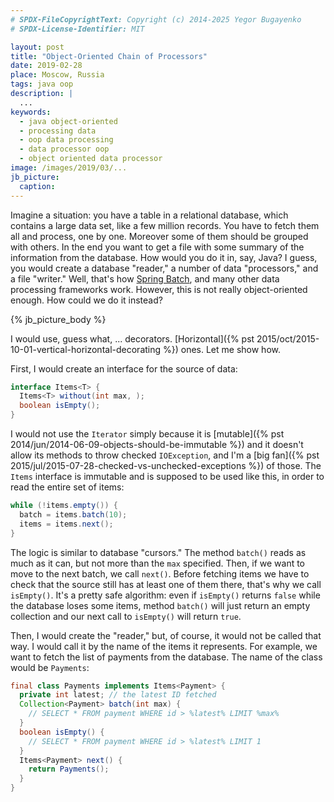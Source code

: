 ```yaml
---
# SPDX-FileCopyrightText: Copyright (c) 2014-2025 Yegor Bugayenko
# SPDX-License-Identifier: MIT

layout: post
title: "Object-Oriented Chain of Processors"
date: 2019-02-28
place: Moscow, Russia
tags: java oop
description: |
  ...
keywords:
  - java object-oriented
  - processing data
  - oop data processing
  - data processor oop
  - object oriented data processor
image: /images/2019/03/...
jb_picture:
  caption:
---
```


Imagine a situation: you have a table in a relational database, which contains a large
data set, like a few million records. You have to fetch them all and process,
one by one. Moreover some of them should be grouped with others. In the end
you want to get a file with some summary of the information from the database.
How would you do it in, say, Java? I guess, you would create a database "reader,"
a number of data "processors," and a file "writer." Well, that's how
[Spring Batch](https://spring.io/projects/spring-batch), and many other data
processing frameworks work. However, this is not really object-oriented enough.
How could we do it instead?

<!--more-->

{% jb_picture_body %}

I would use, guess what, ... decorators.
[Horizontal]({% pst 2015/oct/2015-10-01-vertical-horizontal-decorating %}) ones.
Let me show how.

First, I would create an interface for the source of data:

```java
interface Items<T> {
  Items<T> without(int max, );
  boolean isEmpty();
}
```

I would not use the `Iterator` simply because it is
[mutable]({% pst 2014/jun/2014-06-09-objects-should-be-immutable %}) and
it doesn't allow its methods
to throw checked `IOException`, and I'm a
[big fan]({% pst 2015/jul/2015-07-28-checked-vs-unchecked-exceptions %}) of those.
The `Items` interface is immutable and is supposed to be used like this,
in order to read the entire set of items:

```java
while (!items.empty()) {
  batch = items.batch(10);
  items = items.next();
}
```

The logic is similar to database "cursors."
The method `batch()` reads as much as it can, but not more than the
`max` specified. Then, if we want to move to the next batch, we call
`next()`. Before fetching items we have to check that the source
still has at least one of them there, that's why we call `isEmpty()`. It's a
pretty safe algorithm: even if `isEmpty()` returns `false` while the database
loses some items, method `batch()` will just return an empty collection
and our next call to `isEmpty()` will return `true`.

Then, I would create the "reader," but, of course, it would not be called
that way. I would call it by the name of the items it represents. For example,
we want to fetch the list of payments from the database. The name of the
class would be `Payments`:

```java
final class Payments implements Items<Payment> {
  private int latest; // the latest ID fetched
  Collection<Payment> batch(int max) {
    // SELECT * FROM payment WHERE id > %latest% LIMIT %max%
  }
  boolean isEmpty() {
    // SELECT * FROM payment WHERE id > %latest% LIMIT 1
  }
  Items<Payment> next() {
    return Payments();
  }
}
```
